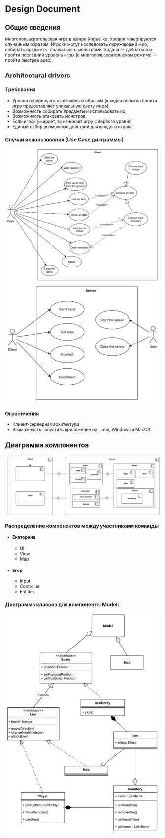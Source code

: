 # Design Document
## Общие сведения
Многопользовательская игра в жанре Roguelike. Уровни генерируются случайным образом. Игроки могут исследовать окружающий мир, собирать предметы, сражаться с монстрами. Задача — добраться и пройти последний уровень игры (в многопользовательском режиме — пройти быстрее всех). 
## Architectural drivers
### Требования
- Уровни генерируются случайным образом (каждая попытка пройти игру предоставляет уникальную карту мира);
- Возможность собирать предметы и использовать их;
- Возможность атаковать монстров;
- Если игрок умирает, то начинает игру с первого уровня; 
- Единый набор возможных действий для каждого игрока.

### Случаи использования (Use Case диаграммы)
![Player-Client](docs/use_case1.png)
![Client-Server](docs/use_case2.png)
### Ограничения
- Клиент-серверная архитектура
- Возможность запустить приложение на Linux, Windows и MacOS

## Диаграмма компонентов
![Component diagram](docs/components.png)
### Распределение компонентов между участниками команды
* #### Екатерина
    - UI
    - View
    - Map
* #### Егор
    - Input
    - Controller
    - Entities

### Диаграмма классов для компоненты Model:
![Classes diagram](docs/classes_model.png)

